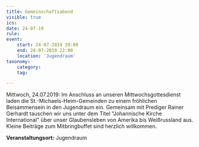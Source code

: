 ```yaml
---
title: Gemeinschaftsabend
visible: true
ics: 
date: 24-07-19
rule: 
event:
	start: 24-07-2019 20:00
	end: 24-07-2019 22:00
	location: 'Jugendraum'
taxonomy:
	category: 
	tag: 

---
```

Mittwoch, 24.07.2019: Im Anschluss an unseren Mittwochsgottesdienst laden die St.-Michaels-Heim-Gemeinden zu einem fröhlichen Beisammensein in den Jugendraum ein. Gemeinsam mit Prediger Rainer Gerhardt tauschen wir uns unter dem Titel "Johannische Kirche International" über unser Glaubensleben von Amerika bis Weißrussland aus. Kleine Beiträge zum Mitbringbuffet sind herzlich willkommen.


**Veranstaltungsort:** Jugendraum

